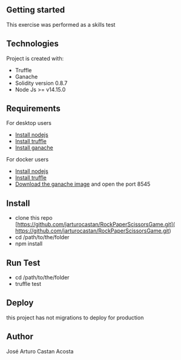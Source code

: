 
## Getting started

This exercise was performed as a skills test

## Technologies
Project is created with:
* Truffle
* Ganache
* Solidity version 0.8.7
* Node Js >= v14.15.0
## Requirements
For desktop users
* [Install nodejs](https://nodejs.org/en/download/)
* [Install truffle](https://trufflesuite.com/docs/truffle/getting-started/installation/)
* [Install ganache](https://trufflesuite.com/ganache/)

For docker users
* [Install nodejs](https://nodejs.org/en/download/)
* [Install truffle](https://trufflesuite.com/docs/truffle/getting-started/installation/)
* [Download the ganache image](https://hub.docker.com/r/trufflesuite/ganache-cli/) and open the port 8545

## Install
* clone this repo  [https://github.com/jarturocastan/RockPaperScissorsGame.git]( https://github.com/jarturocastan/RockPaperScissorsGame.git)
* cd  /path/to/the/folder
* npm install
## Run Test
* cd  /path/to/the/folder
* truffle test
## Deploy
this project has not migrations to deploy for production
## Author
José Arturo Castan Acosta
